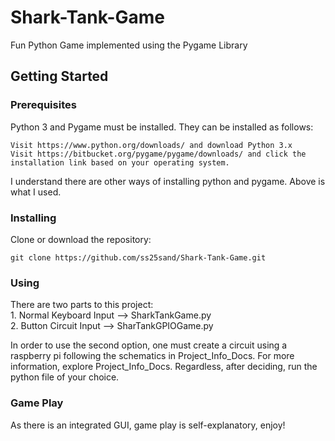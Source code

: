 # Shark-Tank-Game
Fun Python Game implemented using the Pygame Library

## Getting Started

### Prerequisites

Python 3 and Pygame must be installed. They can be installed as follows:

```
Visit https://www.python.org/downloads/ and download Python 3.x
Visit https://bitbucket.org/pygame/pygame/downloads/ and click the installation link based on your operating system.
```

I understand there are other ways of installing python and pygame. Above is what I used.

### Installing

Clone or download the repository:

```
git clone https://github.com/ss25sand/Shark-Tank-Game.git
```

### Using

There are two parts to this project: <br/>
    1. Normal Keyboard Input --> SharkTankGame.py <br/>
    2. Button Circuit Input  --> SharTankGPIOGame.py <br/>

In order to use the second option, one must create a circuit using a raspberry pi following the schematics in Project_Info_Docs. For more information, explore Project_Info_Docs. Regardless, after deciding, run the python file of your choice.

### Game Play

As there is an integrated GUI, game play is self-explanatory, enjoy!
